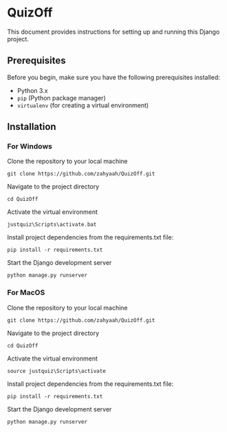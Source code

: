 
# QuizOff

This document provides instructions for setting up and running this Django project.

## Prerequisites

Before you begin, make sure you have the following prerequisites installed:

- Python 3.x
- `pip` (Python package manager)
- `virtualenv` (for creating a virtual environment)

## Installation

### For Windows

Clone the repository to your local machine

    git clone https://github.com/zahyaah/QuizOff.git

Navigate to the project directory 
    
    cd QuizOff

Activate the virtual environment

    justquiz\Scripts\activate.bat

Install project dependencies from the requirements.txt file:

    pip install -r requirements.txt

Start the Django development server

    python manage.py runserver

### For MacOS

Clone the repository to your local machine

    git clone https://github.com/zahyaah/QuizOff.git

Navigate to the project directory 
    
    cd QuizOff

Activate the virtual environment

    source justquiz\Scripts\activate

Install project dependencies from the requirements.txt file:

    pip install -r requirements.txt

Start the Django development server

    python manage.py runserver

